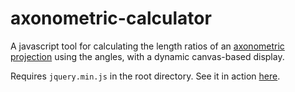 # axonometric-calculator
A javascript tool for calculating the length ratios of an [axonometric projection](https://en.wikipedia.org/wiki/Axonometric_projection) using the angles, with a dynamic canvas-based display.

Requires `jquery.min.js` in the root directory. See it in action [here](https://kazitor.com/tools/axonometric).
